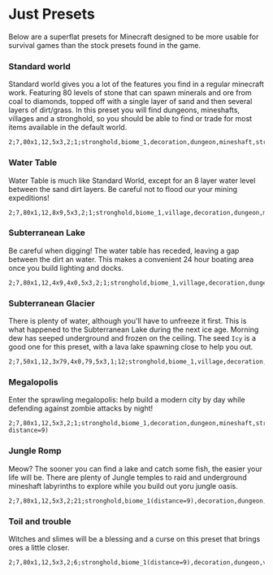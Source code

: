 # Just Presets

Below are a superflat presets for Minecraft designed to be more usable for survival games than the stock presets found in the game.

### Standard world

Standard world gives you a lot of the features you find in a regular minecraft work. Featuring 80 levels of stone that can spawn minerals and ore from coal to diamonds, topped off with a single layer of sand and then several layers of dirt/grass. In this preset you will find dungeons, mineshafts, villages and a stronghold, so you should be able to find or trade for most items available in the default world.

    2;7,80x1,12,5x3,2;1;stronghold,biome_1,decoration,dungeon,mineshaft,stronghold,village

### Water Table

Water Table is much like Standard World, except for an 8 layer water level between the sand dirt layers. Be careful not to flood our your mining expeditions!

    2;7,80x1,12,8x9,5x3,2;1;stronghold,biome_1,village,decoration,dungeon,mineshaft,stronghold,village

### Subterranean Lake

Be careful when digging! The water table has receded, leaving a gap between the dirt an water. This makes a convenient 24 hour boating area once you build lighting and docks.

    2;7,80x1,12,4x9,4x0,5x3,2;1;stronghold,biome_1,village,decoration,dungeon,mineshaft,stronghold,village

### Subterranean Glacier

There is plenty of water, although you'll have to unfreeze it first. This is what happened to the Subterranean Lake during the next ice age. Morning dew has seeped underground and frozen on the ceiling. The seed `Icy` is a good one for this preset, with a lava lake spawning close to help you out.

    2;7,50x1,12,3x79,4x0,79,5x3,1;12;stronghold,biome_1,village,decoration,dungeon,mineshaft,stronghold,village,lava_lake

### Megalopolis

Enter the sprawling megalopolis: help build a modern city by day while defending against zombie attacks by night!

    2;7,80x1,12,5x3,2;1;stronghold,biome_1,decoration,dungeon,mineshaft,stronghold,village(size=10 distance=9)

### Jungle Romp

Meow? The sooner you can find a lake and catch some fish, the easier your life will be. There are plenty of Jungle temples to raid and underground mineshaft labyrinths to explore while you build out yoru jungle oasis.

    2;7,80x1,12,5x3,2;21;stronghold,biome_1(distance=9),decoration,dungeon,mineshaft(chance=0.4),lake

### Toil and trouble

Witches and slimes will be a blessing and a curse on this preset that brings ores a little closer.

    2;7,80x1,12,5x3,2;6;stronghold,biome_1(distance=9),decoration,dungeon,village,lake,lava_lake